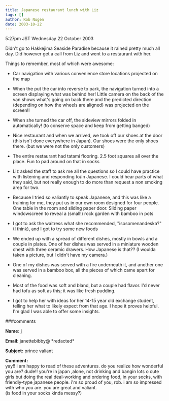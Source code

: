 ```yaml
---
title: Japanese restaurant lunch with Liz
tags: []
author: Rob Nugen
date: 2003-10-22
---
```


<p class=date>5:27pm JST Wednesday 22 October 2003</p>

<p>Didn't go to Hakkejima Seaside Paradise because it rained pretty
much all day.  Did however get a call from Liz and went to a
restaurant with her.</p>

<p>Things to remember, most of which were awesome:</p>

<ul>
<li><p>Car navigation with various convenience store locations
projected on the map</p></li>

<li><p>When the put the car into reverse to park, the navigation
turned into a screen displaying what was behind her! Little camera on
the back of the van shows what's going on back there and the predicted
direction (depending on how the wheels are aligned) was projected on
the screen!!</p></li>

<li><p>When she turned the car off, the sideview mirrors folded in
automatically! (to conserve space and keep from getting
banged)</p></li>

<li><p>Nice restaurant and when we arrived, we took off our shoes at
the door (this isn't done everywhere in Japan).  Our shoes were the
only shoes there. (but we were not the only customers)</p></li>

<li><p>The entire restaurant had tatami flooring.  2.5 foot squares
all over the place.  Fun to pad around on that in socks</p></li>

<li><p>Liz asked the staff to ask me all the questions so I could have
practice with listening and responding to/in Japanese.  I could hear
parts of what they said, but not really enough to do more than request
a non smoking area for two.</p></li>

<li><p>Because I tried so valiantly to speak Japanese, and this was
like a training for me, they put us in our own room designed for four
people.  One table in the room and sliding paper door.  Sliding paper
windowscreen to reveal a (small!) rock garden with bamboo in
pots</p></li>

<li><p>I got to ask the waitress what she recommended,
"isosomenandeska?"  (I think), and I got to try some new
foods</p></li>

<li><p>We ended up with a spread of different dishes, mostly in bowls
and a couple in plates.  One of her dishes was served in a miniature
wooden chest with three ceramic drawers.  How Japanese is that??  (I
woulda taken a picture, but I didn't have my camera.)</p></li>

<li><p>One of my dishes was served with a fire underneath it, and
another one was served in a bamboo box, all the pieces of which came
apart for cleaning.</p></li>

<li><p>Most of the food was soft and bland, but a couple had flavor.
I'd never had tofu as soft as this; it was like fresh
pudding.</p></li>

<li><p>I got to help her with ideas for her 14-15 year old exchange
student, telling her what to likely expect from that age.  I hope it
proves helpful.  I'm glad I was able to offer some insights.</p></li>
</ul>
###comments

<p><b>Name:</b> j

<p><b>Email:</b> janettebibby@ *redacted*

<p><b>Subject:</b> prince valiant

<p><b>Comment:</b>
<br>yay!! i am happy to read of these adventures. do you realize how wonderful you are?  dude!! you're in japan ,alone, not drinking and bangin lots o cute girls but doing the real deal-working and ordering food, in your socks, with friendly-type japanese people.  i'm so proud of you, rob.  i am so impressed with who you are. you are great and valiant.<br>
  (is food in your socks kinda messy?) 

